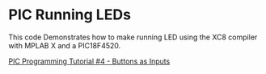 # PIC Running LEDs
This code Demonstrates how to make running LED using the XC8 compiler with MPLAB X and a PIC18F4520.

<a href="https://youtu.be/LYPaOXhvXWk">PIC Programming Tutorial #4 - Buttons as Inputs</a>













